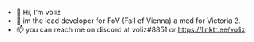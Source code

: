 - 👋 Hi, I’m voliz
- 👀 im the lead developer for FoV (Fall of Vienna) a mod for Victoria 2.
- 📫 you can reach me on discord at voliz#8851 or https://linktr.ee/voliz
<!---voliz1 is a ✨ special ✨ repository because its `README.md` (this file) appears on your GitHub profile.
You can click the Preview link to take a look at your changes.
--->
